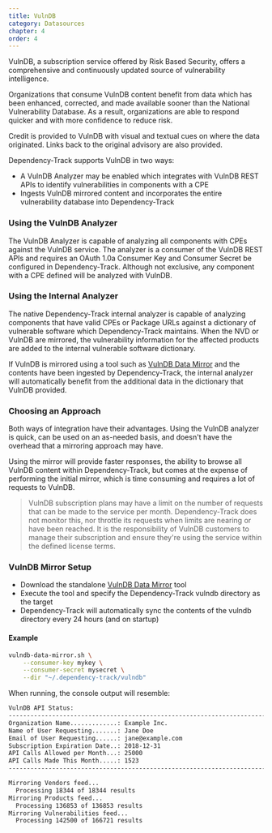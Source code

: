 ```yaml
---
title: VulnDB
category: Datasources
chapter: 4
order: 4
---
```


VulnDB, a subscription service offered by Risk Based Security, offers a comprehensive and continuously updated 
source of vulnerability intelligence.

Organizations that consume VulnDB content benefit from data which has been enhanced, corrected, and made available 
sooner than the National Vulnerability Database. As a result, organizations are able to respond quicker
and with more confidence to reduce risk.

Credit is provided to VulnDB with visual and textual cues on where the data originated.
Links back to the original advisory are also provided.

Dependency-Track supports VulnDB in two ways:
* A VulnDB Analyzer may be enabled which integrates with VulnDB REST APIs to identify vulnerabilities in components with a CPE
* Ingests VulnDB mirrored content and incorporates the entire vulnerability database into Dependency-Track 

### Using the VulnDB Analyzer

The VulnDB Analyzer is capable of analyzing all components with CPEs against the VulnDB service. The analyzer is a 
consumer of the VulnDB REST APIs and requires an OAuth 1.0a Consumer Key and Consumer Secret be configured in
Dependency-Track. Although not exclusive, any component with a CPE defined will be analyzed with VulnDB.

### Using the Internal Analyzer

The native Dependency-Track internal analyzer is capable of analyzing components that have valid CPEs or Package URLs
against a dictionary of vulnerable software which Dependency-Track maintains. When the NVD or VulnDB are mirrored, the
vulnerability information for the affected products are added to the internal vulnerable software dictionary.

If VulnDB is mirrored using a tool such as [VulnDB Data Mirror] and the contents have been ingested by Dependency-Track, 
the internal analyzer will automatically benefit from the additional data in the dictionary that VulnDB provided.

### Choosing an Approach

Both ways of integration have their advantages. Using the VulnDB analyzer is quick, can be used on an as-needed basis, 
and doesn't have the overhead that a mirroring approach may have. 

Using the mirror will provide faster responses, the ability to browse all VulnDB content within Dependency-Track, but
comes at the expense of performing the initial mirror, which is time consuming and requires a lot of requests to VulnDB.

> VulnDB subscription plans may have a limit on the number of requests that can be made to the service per month.
> Dependency-Track does not monitor this, nor throttle its requests when limits are nearing or have been reached. It 
> is the responsibility of VulnDB customers to manage their subscription and ensure they're using the service within
> the defined license terms.

### VulnDB Mirror Setup

* Download the standalone [VulnDB Data Mirror] tool
* Execute the tool and specify the Dependency-Track vulndb directory as the target
* Dependency-Track will automatically sync the contents of the vulndb directory every 24 hours (and on startup)

#### Example

```bash
vulndb-data-mirror.sh \
    --consumer-key mykey \
    --consumer-secret mysecret \
    --dir "~/.dependency-track/vulndb"
```

When running, the console output will resemble:

```bash
VulnDB API Status:
--------------------------------------------------------------------------------
Organization Name.............: Example Inc.
Name of User Requesting.......: Jane Doe
Email of User Requesting......: jane@example.com
Subscription Expiration Date..: 2018-12-31
API Calls Allowed per Month...: 25000
API Calls Made This Month.....: 1523
--------------------------------------------------------------------------------

Mirroring Vendors feed...
  Processing 18344 of 18344 results
Mirroring Products feed...
  Processing 136853 of 136853 results
Mirroring Vulnerabilities feed...
  Processing 142500 of 166721 results
```

[VulnDB Data Mirror]: https://github.com/stevespringett/vulndb-data-mirror
